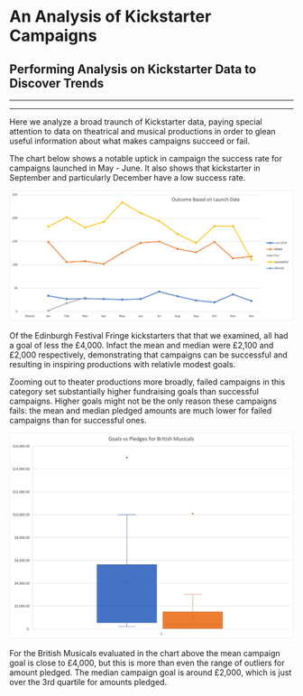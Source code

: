 # An Analysis of Kickstarter Campaigns
## Performing Analysis on Kickstarter Data to Discover Trends
---
---
Here we analyze a broad traunch of Kickstarter data, paying special attention to data on theatrical and musical productions in order to glean useful information about what makes campaigns succeed or fail.  

The chart below shows a notable uptick in campaign the success rate for campaigns launched in May - June. It also shows that kickstarter in September and particularly December have a low success rate.

![Outcome Based on Launch Date.png](https://github.com/brendan-oi/kickstarter-analysis/blob/main/Outcome%20Based%20on%20Launch%20Date.png)

Of the Edinburgh Festival Fringe kickstarters that that we examined, all had a goal of less the £4,000. Infact the mean and median were £2,100 and £2,000 respectively, demonstrating that campaigns can be successful and resulting in inspiring productions with relativle modest goals.

Zooming out to theater productions more broadly, failed campaigns in this category set substantially higher fundraising goals than successful campaigns. Higher goals might not be the only reason these campaigns fails: the mean and median pledged amounts are much lower for failed campaigns than for successful ones. 

![GoalvPledgesBritishMusicals.png](https://github.com/brendan-oi/kickstarter-analysis/blob/main/GoalvPledgesBritishMusicals.png)

For the British Musicals evaluated in the chart above the mean campaign goal is close to £4,000, but this is more than even the range of outliers for amount pledged. The median campaign goal is around £2,000, which is just over the 3rd quartile for amounts pledged.
